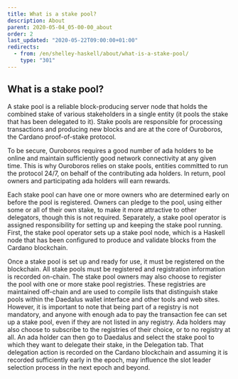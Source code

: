 ```yaml
---
title: What is a stake pool?
description: About
parent: 2020-05-04_05-00-00_about
order: 2
last_updated: "2020-05-22T09:00:00+01:00"
redirects:
  - from: /en/shelley-haskell/about/what-is-a-stake-pool/
    type: "301"
---
```

## What is a stake pool?

A stake pool is a reliable block-producing server node that holds the combined stake of various stakeholders in a single entity (it pools the stake that has been delegated to it). Stake pools are responsible for processing transactions and producing new blocks and are at the core of Ouroboros, the Cardano proof-of-stake protocol.

To be secure, Ouroboros requires a good number of ada holders to be online and maintain sufficiently good network connectivity at any given time. This is why Ouroboros relies on stake pools, entities committed to run the protocol 24/7, on behalf of the contributing ada holders. In return, pool owners and participating ada holders will earn rewards.

Each stake pool can have one or more owners who are determined early on before the pool is registered. Owners can pledge to the pool, using either some or all of their own stake, to make it more attractive to other delegators, though this is not required. Separately, a stake pool operator is assigned responsibility for setting up and keeping the stake pool running. First, the stake pool operator sets up a stake pool node, which is a Haskell node that has been configured to produce and validate blocks from the Cardano blockchain.

Once a stake pool is set up and ready for use, it must be registered on the blockchain. All stake pools must be registered and registration information is recorded on-chain. The stake pool owners may also choose to register the pool with one or more stake pool registries. These registries are maintained off-chain and are used to compile lists that distinguish stake pools within the Daedalus wallet interface and other tools and web sites. However, it is important to note that being part of a registry is not mandatory, and anyone with enough ada to pay the transaction fee can set up a stake pool, even if they are not listed in any registry. Ada holders may also choose to subscribe to the registries of their choice, or to no registry at all. An ada holder can then go to Daedalus and select the stake pool to which they want to delegate their stake, in the Delegation tab. That delegation action is recorded on the Cardano blockchain and assuming it is recorded sufficiently early in the epoch, may influence the slot leader selection process in the next epoch and beyond.
